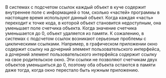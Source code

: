 В системах с подсчетом ссылок каждый объект в куче содержит внутреннее поле с информацией о том, сколько «частей» программы в настоящее время используют данный объект. Когда каждая «часть» переходит к точке кода, в которой объект становится недоступным, она уменьшает поле счетчика объекта. Когда значение счетчика уменьшается до 0, объект удаляется из памяти. К сожалению, в системах с подсчетом ссылок возникают серьезные проблемы с циклическими ссылками. Например, в графическом приложении окно содержит ссылку на дочерний элемент пользовательского интерфейса, а дочерний элемент пользовательского интерфейса содержит ссылку на свое родительское окно. Эти ссылки не позволяют счетчикам двух объектов уменьшиться до 0, поэтому оба объекта остаются в памяти даже тогда, когда окно перестало быть нужным приложению.